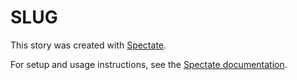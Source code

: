 # SLUG

This story was created with [Spectate](https://github.com/graphicsdesk/spectate).

For setup and usage instructions, see the [Spectate documentation](https://github.com/graphicsdesk/spectate/#cloning-a-spectate-project).
